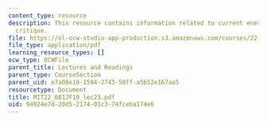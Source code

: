 ```yaml
---
content_type: resource
description: This resource contains information related to current energy policy /
  critique.
file: https://ol-ocw-studio-app-production.s3.amazonaws.com/courses/22-081j-introduction-to-sustainable-energy-fall-2010/94924e7d20d5217401c374fceba174e6_MIT22_081JF10_lec23.pdf
file_type: application/pdf
learning_resource_types: []
ocw_type: OCWFile
parent_title: Lectures and Readings
parent_type: CourseSection
parent_uid: e7a00e10-1594-2743-50ff-a5b52e167aa5
resourcetype: Document
title: MIT22_081JF10_lec23.pdf
uid: 94924e7d-20d5-2174-01c3-74fceba174e6
---
```

